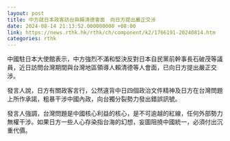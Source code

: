 ```yaml
---
layout: post
title: 中方就日本政客訪台與賴清德會面　向日方提出嚴正交涉
date: 2024-08-14 21:13:52.000000000 +08:00
link: https://news.rthk.hk/rthk/ch/component/k2/1766191-20240814.htm
categories: rthk
---
```


中國駐日本大使館表示，中方強烈不滿和堅決反對日本自民黨前幹事長石破茂等議員，近日訪問台灣期間與台灣地區領導人賴清德等人會面，已向日方提出嚴正交涉。

發言人說，日方有關政客言行，公然違背中日四個政治文件精神及日方在台灣問題上所作承諾，粗暴干涉中國內政，向台獨分裂勢力發出錯誤訊號。

發言人強調，台灣問題是中國核心利益的核心，是不可逾越的紅線，任何外部勢力無權干涉。如果日方一些人心存染指台海的幻想，妄圖阻撓中國統一，必須付出沉重代價。
